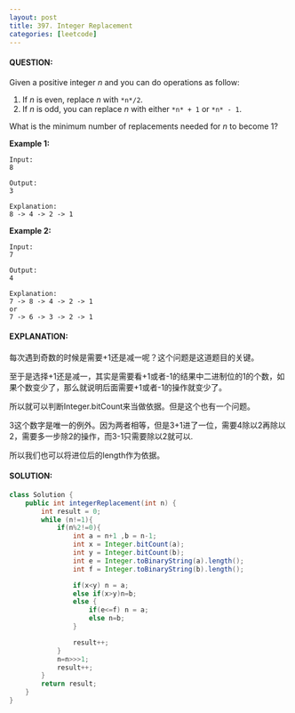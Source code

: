 ```yaml
---
layout: post
title: 397. Integer Replacement
categories: [leetcode]
---
```


#### QUESTION:

Given a positive integer *n* and you can do operations as follow:

1. If *n* is even, replace *n* with `*n*/2`.
2. If *n* is odd, you can replace *n* with either `*n* + 1` or `*n* - 1`.

What is the minimum number of replacements needed for *n* to become 1?

**Example 1:**

```
Input:
8

Output:
3

Explanation:
8 -> 4 -> 2 -> 1

```

**Example 2:**

```
Input:
7

Output:
4

Explanation:
7 -> 8 -> 4 -> 2 -> 1
or
7 -> 6 -> 3 -> 2 -> 1
```

#### EXPLANATION:

每次遇到奇数的时候是需要+1还是减一呢？这个问题是这道题目的关键。

至于是选择+1还是减一，其实是需要看+1或者-1的结果中二进制位的1的个数，如果个数变少了，那么就说明后面需要+1或者-1的操作就变少了。

所以就可以判断Integer.bitCount来当做依据。但是这个也有一个问题。

3这个数字是唯一的例外。因为两者相等，但是3+1进了一位，需要4除以2再除以2，需要多一步除2的操作，而3-1只需要除以2就可以.

所以我们也可以将进位后的length作为依据。

#### SOLUTION:

```JAVA
class Solution {
    public int integerReplacement(int n) {
        int result = 0;
        while (n!=1){
            if(n%2!=0){
                int a = n+1 ,b = n-1;
                int x = Integer.bitCount(a);
                int y = Integer.bitCount(b);
                int e = Integer.toBinaryString(a).length();
                int f = Integer.toBinaryString(b).length();

                if(x<y) n = a;
                else if(x>y)n=b;
                else {
                    if(e<=f) n = a;
                    else n=b;
                }

                result++;
            }
            n=n>>>1;
            result++;
        }
        return result;
    }
}
```

